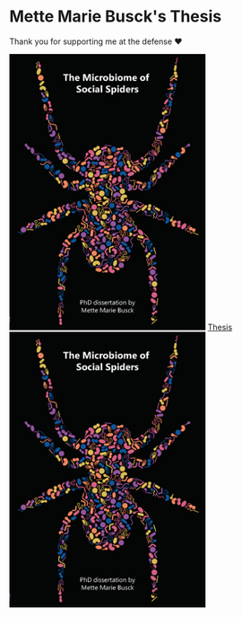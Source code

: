 # Mette Marie Busck's Thesis

Thank you for supporting me at the defense ❤️

<img src="cover.png" alt="Thesis" width=350>

<a href="MMB_thesis.pdf">
  Thesis
  
  
  <img src="cover.png" alt="Thesis" width="350" />
</a>
